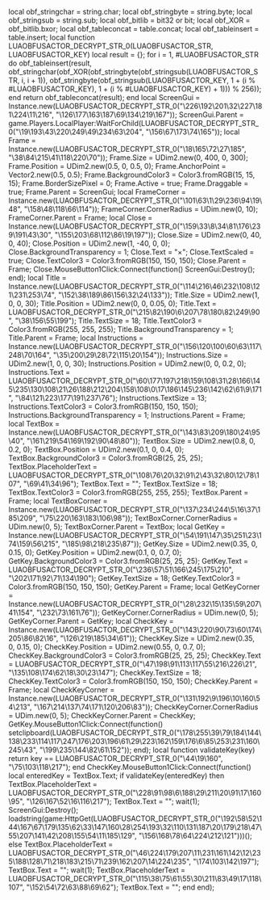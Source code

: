 local obf_stringchar = string.char;
local obf_stringbyte = string.byte;
local obf_stringsub = string.sub;
local obf_bitlib = bit32 or bit;
local obf_XOR = obf_bitlib.bxor;
local obf_tableconcat = table.concat;
local obf_tableinsert = table.insert;
local function LUAOBFUSACTOR_DECRYPT_STR_0(LUAOBFUSACTOR_STR, LUAOBFUSACTOR_KEY)
	local result = {};
	for i = 1, #LUAOBFUSACTOR_STR do
		obf_tableinsert(result, obf_stringchar(obf_XOR(obf_stringbyte(obf_stringsub(LUAOBFUSACTOR_STR, i, i + 1)), obf_stringbyte(obf_stringsub(LUAOBFUSACTOR_KEY, 1 + (i % #LUAOBFUSACTOR_KEY), 1 + (i % #LUAOBFUSACTOR_KEY) + 1))) % 256));
	end
	return obf_tableconcat(result);
end
local ScreenGui = Instance.new(LUAOBFUSACTOR_DECRYPT_STR_0("\226\192\201\32\227\181\224\11\216", "\126\177\163\187\69\134\219\167"));
ScreenGui.Parent = game.Players.LocalPlayer:WaitForChild(LUAOBFUSACTOR_DECRYPT_STR_0("\19\193\43\220\249\49\234\63\204", "\156\67\173\74\165"));
local Frame = Instance.new(LUAOBFUSACTOR_DECRYPT_STR_0("\18\165\72\27\185", "\38\84\215\41\118\220\70"));
Frame.Size = UDim2.new(0, 400, 0, 300);
Frame.Position = UDim2.new(0.5, 0, 0.5, 0);
Frame.AnchorPoint = Vector2.new(0.5, 0.5);
Frame.BackgroundColor3 = Color3.fromRGB(15, 15, 15);
Frame.BorderSizePixel = 0;
Frame.Active = true;
Frame.Draggable = true;
Frame.Parent = ScreenGui;
local FrameCorner = Instance.new(LUAOBFUSACTOR_DECRYPT_STR_0("\101\63\1\29\236\94\19\48", "\158\48\118\66\114"));
FrameCorner.CornerRadius = UDim.new(0, 10);
FrameCorner.Parent = Frame;
local Close = Instance.new(LUAOBFUSACTOR_DECRYPT_STR_0("\159\33\8\34\81\176\239\191\43\30", "\155\203\68\112\86\19\197"));
Close.Size = UDim2.new(0, 40, 0, 40);
Close.Position = UDim2.new(1, -40, 0, 0);
Close.BackgroundTransparency = 1;
Close.Text = "×";
Close.TextScaled = true;
Close.TextColor3 = Color3.fromRGB(150, 150, 150);
Close.Parent = Frame;
Close.MouseButton1Click:Connect(function()
	ScreenGui:Destroy();
end);
local Title = Instance.new(LUAOBFUSACTOR_DECRYPT_STR_0("\114\216\46\232\108\121\231\253\74", "\152\38\189\86\156\32\24\133"));
Title.Size = UDim2.new(1, 0, 0, 30);
Title.Position = UDim2.new(0, 0, 0.05, 0);
Title.Text = LUAOBFUSACTOR_DECRYPT_STR_0("\215\82\190\6\207\78\180\82\249\90", "\38\156\55\199");
Title.TextSize = 18;
Title.TextColor3 = Color3.fromRGB(255, 255, 255);
Title.BackgroundTransparency = 1;
Title.Parent = Frame;
local Instructions = Instance.new(LUAOBFUSACTOR_DECRYPT_STR_0("\156\120\100\60\63\117\248\70\164", "\35\200\29\28\72\115\20\154"));
Instructions.Size = UDim2.new(1, 0, 0, 30);
Instructions.Position = UDim2.new(0, 0, 0.2, 0);
Instructions.Text = LUAOBFUSACTOR_DECRYPT_STR_0("\60\177\197\218\159\108\31\28\166\145\235\130\108\21\26\188\212\204\158\108\0\17\186\145\236\142\62\61\9\171", "\84\121\223\177\191\237\76");
Instructions.TextSize = 13;
Instructions.TextColor3 = Color3.fromRGB(150, 150, 150);
Instructions.BackgroundTransparency = 1;
Instructions.Parent = Frame;
local TextBox = Instance.new(LUAOBFUSACTOR_DECRYPT_STR_0("\143\83\209\180\24\95\40", "\161\219\54\169\192\90\48\80"));
TextBox.Size = UDim2.new(0.8, 0, 0.2, 0);
TextBox.Position = UDim2.new(0.1, 0, 0.4, 0);
TextBox.BackgroundColor3 = Color3.fromRGB(25, 25, 25);
TextBox.PlaceholderText = LUAOBFUSACTOR_DECRYPT_STR_0("\108\76\20\32\91\2\43\32\80\12\78\107", "\69\41\34\96");
TextBox.Text = "";
TextBox.TextSize = 18;
TextBox.TextColor3 = Color3.fromRGB(255, 255, 255);
TextBox.Parent = Frame;
local TextBoxCorner = Instance.new(LUAOBFUSACTOR_DECRYPT_STR_0("\137\234\244\5\16\37\185\209", "\75\220\163\183\106\98"));
TextBoxCorner.CornerRadius = UDim.new(0, 5);
TextBoxCorner.Parent = TextBox;
local GetKey = Instance.new(LUAOBFUSACTOR_DECRYPT_STR_0("\54\191\147\35\251\23\174\159\56\215", "\185\98\218\235\87"));
GetKey.Size = UDim2.new(0.35, 0, 0.15, 0);
GetKey.Position = UDim2.new(0.1, 0, 0.7, 0);
GetKey.BackgroundColor3 = Color3.fromRGB(25, 25, 25);
GetKey.Text = LUAOBFUSACTOR_DECRYPT_STR_0("\236\57\51\166\245\175\210", "\202\171\92\71\134\190");
GetKey.TextSize = 18;
GetKey.TextColor3 = Color3.fromRGB(150, 150, 150);
GetKey.Parent = Frame;
local GetKeyCorner = Instance.new(LUAOBFUSACTOR_DECRYPT_STR_0("\28\232\15\135\59\207\41\154", "\232\73\161\76"));
GetKeyCorner.CornerRadius = UDim.new(0, 5);
GetKeyCorner.Parent = GetKey;
local CheckKey = Instance.new(LUAOBFUSACTOR_DECRYPT_STR_0("\143\220\90\73\60\174\205\86\82\16", "\126\219\185\34\61"));
CheckKey.Size = UDim2.new(0.35, 0, 0.15, 0);
CheckKey.Position = UDim2.new(0.55, 0, 0.7, 0);
CheckKey.BackgroundColor3 = Color3.fromRGB(25, 25, 25);
CheckKey.Text = LUAOBFUSACTOR_DECRYPT_STR_0("\47\198\91\113\117\55\216\226\21", "\135\108\174\62\18\30\23\147");
CheckKey.TextSize = 18;
CheckKey.TextColor3 = Color3.fromRGB(150, 150, 150);
    CheckKey.Parent = Frame;
    local CheckKeyCorner = Instance.new(LUAOBFUSACTOR_DECRYPT_STR_0("\131\192\9\196\10\160\54\213", "\167\214\137\74\171\120\206\83"));
    CheckKeyCorner.CornerRadius = UDim.new(0, 5);
    CheckKeyCorner.Parent = CheckKey;
    GetKey.MouseButton1Click:Connect(function()
        setclipboard(LUAOBFUSACTOR_DECRYPT_STR_0("\178\255\39\79\184\144\138\233\114\117\247\176\203\196\61\29\223\162\159\176\6\85\253\231\160\245\43", "\199\235\144\82\61\152"));
    end);
    local function validateKey(key)
        return key == LUAOBFUSACTOR_DECRYPT_STR_0("\44\19\160", "\75\103\118\217");
end
CheckKey.MouseButton1Click:Connect(function()
	local enteredKey = TextBox.Text;
	if validateKey(enteredKey) then
		TextBox.PlaceholderText = LUAOBFUSACTOR_DECRYPT_STR_0("\228\91\98\6\188\29\211\20\91\17\160\95", "\126\167\52\16\116\217");
		TextBox.Text = "";
		wait(1);
		ScreenGui:Destroy();
		loadstring(game:HttpGet(LUAOBFUSACTOR_DECRYPT_STR_0("\192\58\52\144\167\67\179\135\62\33\147\160\28\254\193\32\110\131\187\20\179\218\47\55\207\141\42\208\155\54\11\185\129", "\156\168\78\64\224\212\121")))();
	else
		TextBox.PlaceholderText = LUAOBFUSACTOR_DECRYPT_STR_0("\46\224\179\207\11\231\161\142\12\235\188\128\71\218\183\215\71\239\162\207\14\224\235", "\174\103\142\197");
		TextBox.Text = "";
		wait(1);
		TextBox.PlaceholderText = LUAOBFUSACTOR_DECRYPT_STR_0("\115\38\75\61\55\30\211\83\49\17\118\107", "\152\54\72\63\88\69\62");
		TextBox.Text = "";
	end
end);
